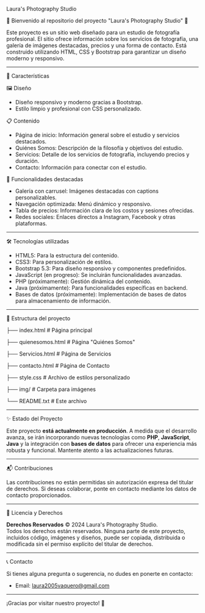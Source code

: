 Laura's Photography Studio

🌟 Bienvenido al repositorio del proyecto "Laura's Photography Studio" 🌟

Este proyecto es un sitio web diseñado para un estudio de fotografía profesional. El sitio ofrece información sobre los servicios de fotografía, una galería de imágenes destacadas, precios y una forma de contacto. Está construido utilizando HTML, CSS y Bootstrap para garantizar un diseño moderno y responsivo.

---

🚀 Características

🖼️ Diseño
- Diseño responsivo y moderno gracias a Bootstrap.
- Estilo limpio y profesional con CSS personalizado.

📋 Contenido
- Página de inicio: Información general sobre el estudio y servicios destacados.
- Quiénes Somos: Descripción de la filosofía y objetivos del estudio.
- Servicios: Detalle de los servicios de fotografía, incluyendo precios y duración.
- Contacto: Información para conectar con el estudio.

🎨 Funcionalidades destacadas
- Galería con carrusel: Imágenes destacadas con captions personalizables.
- Navegación optimizada: Menú dinámico y responsivo.
- Tabla de precios: Información clara de los costos y sesiones ofrecidas.
- Redes sociales: Enlaces directos a Instagram, Facebook y otras plataformas.

---

🛠️ Tecnologías utilizadas

- HTML5: Para la estructura del contenido.
- CSS3: Para personalización de estilos.
- Bootstrap 5.3: Para diseño responsivo y componentes predefinidos.
- JavaScript (en progreso): Se incluirán funcionalidades avanzadas.
- PHP (próximamente): Gestión dinámica del contenido.
- Java (próximamente): Para funcionalidades específicas en backend.
- Bases de datos (próximamente): Implementación de bases de datos para almacenamiento de información.

---

📂 Estructura del proyecto

├── index.html         # Página principal

├── quienesomos.html   # Página "Quiénes Somos"

├── Servicios.html     # Página de Servicios

├── contacto.html      # Página de Contacto

├── style.css           # Archivo de estilos personalizado

├── img/               # Carpeta para imágenes

└── README.txt         # Este archivo

---

✨ Estado del Proyecto

Este proyecto **está actualmente en producción**. A medida que el desarrollo avanza, se irán incorporando nuevas tecnologías como **PHP**, **JavaScript**, **Java** y la integración con **bases de datos** para ofrecer una experiencia más robusta y funcional. Mantente atento a las actualizaciones futuras.

---

📬 Contribuciones

Las contribuciones no están permitidas sin autorización expresa del titular de derechos. Si deseas colaborar, ponte en contacto mediante los datos de contacto proporcionados.

---

📄 Licencia y Derechos

**Derechos Reservados** © 2024 Laura's Photography Studio.  
Todos los derechos están reservados. Ninguna parte de este proyecto, incluidos código, imágenes y diseños, puede ser copiada, distribuida o modificada sin el permiso explícito del titular de derechos.

---

📞 Contacto

Si tienes alguna pregunta o sugerencia, no dudes en ponerte en contacto:

- Email: laura2005vaquero@gmail.com

---

¡Gracias por visitar nuestro proyecto! 💖
